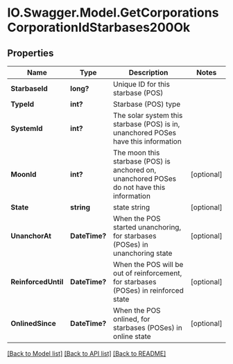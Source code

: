 # IO.Swagger.Model.GetCorporationsCorporationIdStarbases200Ok
## Properties

Name | Type | Description | Notes
------------ | ------------- | ------------- | -------------
**StarbaseId** | **long?** | Unique ID for this starbase (POS) | 
**TypeId** | **int?** | Starbase (POS) type | 
**SystemId** | **int?** | The solar system this starbase (POS) is in, unanchored POSes have this information | 
**MoonId** | **int?** | The moon this starbase (POS) is anchored on, unanchored POSes do not have this information | [optional] 
**State** | **string** | state string | [optional] 
**UnanchorAt** | **DateTime?** | When the POS started unanchoring, for starbases (POSes) in unanchoring state | [optional] 
**ReinforcedUntil** | **DateTime?** | When the POS will be out of reinforcement, for starbases (POSes) in reinforced state | [optional] 
**OnlinedSince** | **DateTime?** | When the POS onlined, for starbases (POSes) in online state | [optional] 

[[Back to Model list]](../README.md#documentation-for-models) [[Back to API list]](../README.md#documentation-for-api-endpoints) [[Back to README]](../README.md)

